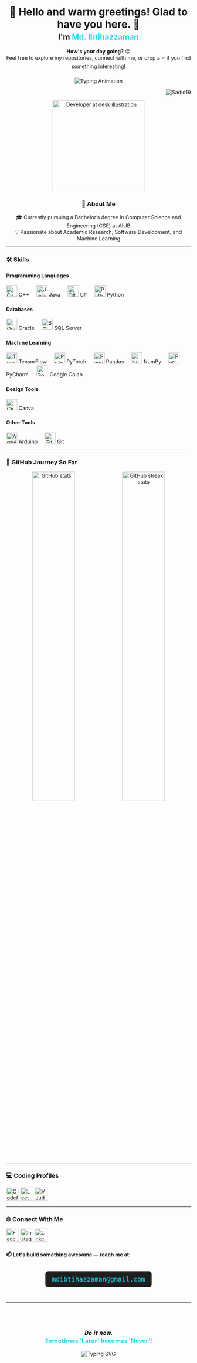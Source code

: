 <h1 align="center" style="margin-bottom: 0;">
  👋 Hello and warm greetings! Glad to have you here. 👋
</h1>

<h2 align="center" style="margin-top: 5px;">
  I'm <span style="color:#22D3EE;">Md. Ibtihazzaman</span>
</h2>

<p align="center">
  <strong>How's your day going?</strong> 😊<br>
  Feel free to explore my repositories, connect with me, or drop a ⭐ if you find something interesting!
</p>

###

<p align="center">
  <img src="https://readme-typing-svg.herokuapp.com?font=Fira+Code&pause=1000&color=22D3EE&center=true&vCenter=true&width=500&lines=Computer+Science+Student;Machine+Learning+Explorer;Problem+Solver;Tech+Curious+Mind;Always+Building+Something+New!" alt="Typing Animation" />
</p>

<p align="right">
  <img src="https://komarev.com/ghpvc/?username=Sadid19&label=Profile%20views&color=22D3EE&style=flat-square" alt="Sadid19" />
</p>

<div align="center">
  <img src="https://user-images.githubusercontent.com/74038190/212749447-bfb7e725-6987-49d9-ae85-2015e3e7cc41.gif" width="250" alt="Developer at desk illustration"> 
</div>

<h3 align="center">🚀 About Me</h3>
<p align="center">
  🎓 Currently pursuing a Bachelor’s degree in Computer Science and Engineering (CSE) at AIUB<br>
  💡 Passionate about Academic Research, Software Development, and Machine Learning
</p>


---

<h3>🛠️ Skills</h3>

<h4>Programming Languages</h4>
<div align="left">
  <img src="https://cdn.jsdelivr.net/gh/devicons/devicon/icons/cplusplus/cplusplus-original.svg" height="30" alt="C++" />
  <span>C++</span>
  <img width="12" />
  <img src="https://cdn.jsdelivr.net/gh/devicons/devicon/icons/java/java-original.svg" height="30" alt="Java" />
  <span>Java</span>
  <img width="12" />
  <img src="https://cdn.jsdelivr.net/gh/devicons/devicon/icons/csharp/csharp-original.svg" height="30" alt="C#" />
  <span>C#</span>
  <img width="12" />
  <img src="https://cdn.jsdelivr.net/gh/devicons/devicon/icons/python/python-original.svg" height="30" alt="Python" />
  <span>Python</span>
</div>

###

<h4>Databases</h4>
<div align="left">
  <img src="https://cdn.jsdelivr.net/gh/devicons/devicon/icons/oracle/oracle-original.svg" height="30" alt="Oracle" />
  <span>Oracle</span>
  <img width="12" />
  <img src="https://cdn.jsdelivr.net/gh/devicons/devicon/icons/microsoftsqlserver/microsoftsqlserver-plain.svg" height="30" alt="SQL Server" />
  <span>SQL Server</span>
</div>

###

<h4>Machine Learning</h4>
<div align="left">
  <img src="https://cdn.jsdelivr.net/gh/devicons/devicon/icons/tensorflow/tensorflow-original.svg" height="30" alt="TensorFlow" />
  <span>TensorFlow</span>
  <img width="12" />
  <img src="https://cdn.jsdelivr.net/gh/devicons/devicon/icons/pytorch/pytorch-original.svg" height="30" alt="PyTorch" />
  <span>PyTorch</span>
  <img width="12" />
  <img src="https://cdn.jsdelivr.net/gh/devicons/devicon/icons/pandas/pandas-original.svg" height="30" alt="Pandas" />
  <span>Pandas</span>
  <img width="12" />
  <img src="https://cdn.jsdelivr.net/gh/devicons/devicon/icons/numpy/numpy-original.svg" height="30" alt="NumPy" />
  <span>NumPy</span>
  <img width="12" />
  <img src="https://cdn.jsdelivr.net/gh/devicons/devicon/icons/pycharm/pycharm-original.svg" height="30" alt="PyCharm" />
  <span>PyCharm</span>
  <img width="12" />
  <img src="https://upload.wikimedia.org/wikipedia/commons/d/d0/Google_Colaboratory_SVG_Logo.svg" height="30" alt="Google Colab" style="background:#fff;padding:2px;border-radius:3px;" />
  <span>Google Colab</span>
</div>

###

<h4>Design Tools</h4>
<div align="left">
  <img src="https://cdn.jsdelivr.net/gh/devicons/devicon/icons/canva/canva-original.svg" height="30" alt="Canva" />
  <span>Canva</span>
</div>

###

<h4>Other Tools</h4>
<div align="left">
  <img src="https://cdn.jsdelivr.net/gh/devicons/devicon/icons/arduino/arduino-original.svg" height="30" alt="Arduino" />
  <span>Arduino</span>
  <img width="12" />
  <img src="https://cdn.jsdelivr.net/gh/devicons/devicon/icons/git/git-original.svg" height="30" alt="Git" />
  <span>Git</span>
</div>

---

<h3>🚀 GitHub Journey So Far</h3>
<div align="center">
  <img src="https://github-readme-stats.vercel.app/api?username=Sadid19&show_icons=true&theme=tokyonight&hide_border=true" width="48%" alt="GitHub stats" />
  <img src="https://github-readme-streak-stats.herokuapp.com/?user=Sadid19&theme=tokyonight&hide_border=true" width="48%" alt="GitHub streak stats" />
</div>

---
<h3>💻 Coding Profiles</h3>
<div align="left">
  <a href="https://codeforces.com/profile/mdibtihazzaman" target="_blank">
    <img src="https://img.shields.io/static/v1?message=Codeforces&logo=codeforces&label=&color=1F8ACB&logoColor=white&labelColor=&style=for-the-badge" height="35" alt="Codeforces" />
  </a>
  <a href="https://leetcode.com/u/_Md_Ibtihazzaman_/" target="_blank">
    <img src="https://img.shields.io/static/v1?message=LeetCode&logo=leetcode&label=&color=FFA116&logoColor=white&labelColor=&style=for-the-badge" height="35" alt="LeetCode" />
  </a>
  <a href="https://vjudge.net/user/_Ibtihazzaman_" target="_blank">
    <img src="https://img.shields.io/static/v1?message=Vjudge&logo=vercel&label=&color=4CAF50&logoColor=white&labelColor=&style=for-the-badge" height="35" alt="VJudge" />
  </a>
</div>

---

<h3>🌐 Connect With Me</h3>
<div align="left">
  <a href="https://www.facebook.com/sadid03/" target="_blank">
    <img src="https://img.shields.io/static/v1?message=Facebook&logo=facebook&label=&color=1877F2&logoColor=white&labelColor=&style=for-the-badge" height="35" alt="Facebook" />
  </a>
  <a href="https://www.instagram.com/sadid_dont_exist" target="_blank">
    <img src="https://img.shields.io/static/v1?message=Instagram&logo=instagram&label=&color=E4405F&logoColor=white&labelColor=&style=for-the-badge" height="35" alt="Instagram" />
  </a>
  <a href="https://www.linkedin.com/in/md-ibtihazzaman-0131a0259/" target="_blank">
    <img src="https://img.shields.io/static/v1?message=LinkedIn&logo=linkedin&label=&color=0077B5&logoColor=white&labelColor=&style=for-the-badge" height="35" alt="LinkedIn" />
  </a>
</div>

###

**📫 Let's build something awesome — reach me at:**  
<div align="center">

<pre style="background-color: #1e1e1e; color: #22D3EE; padding: 12px 18px; border-radius: 8px; font-size: 1.1rem; display: inline-block; overflow-x: auto;">mdibtihazzaman@gmail.com</pre>

###
---

<br>

<div align="center" style="margin-top: 40px;">
  <h3 style="font-family: 'Segoe UI', sans-serif;">
    <i>Do it now.</i><br>
    <span style="color: #22D3EE; font-weight: 600;">Sometimes 'Later' becomes 'Never'!</span>
  </h3>
</div>

<p align="center">
  <img src="https://readme-typing-svg.demolab.com?font=Fira+Code&pause=1000&color=22D3EE&center=true&vCenter=true&width=435&lines=Keep+learning+%F0%9F%93%9A;Keep+growing+%F0%9F%8C%B1;Keep+coding+%E2%9C%A8" alt="Typing SVG" />
</p>

